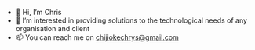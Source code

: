 - 👋 Hi, I’m Chris
- 👀 I’m interested in providing solutions to the technological needs of any organisation and client
- 📫 You can reach me on chijiokechrys@gmail.com

<!---
krysceejay/krysceejay is a ✨ special ✨ repository because its `README.md` (this file) appears on your GitHub profile.
You can click the Preview link to take a look at your changes.
--->
